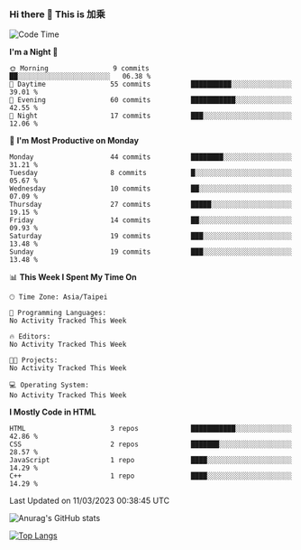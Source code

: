 ### Hi there 👋 This is 加乘



<!--START_SECTION:waka-->
![Code Time](http://img.shields.io/badge/Code%20Time-57%20mins-blue)

**I'm a Night 🦉** 

```text
🌞 Morning                9 commits           ██░░░░░░░░░░░░░░░░░░░░░░░   06.38 % 
🌆 Daytime                55 commits          ██████████░░░░░░░░░░░░░░░   39.01 % 
🌃 Evening                60 commits          ███████████░░░░░░░░░░░░░░   42.55 % 
🌙 Night                  17 commits          ███░░░░░░░░░░░░░░░░░░░░░░   12.06 % 
```
📅 **I'm Most Productive on Monday** 

```text
Monday                   44 commits          ████████░░░░░░░░░░░░░░░░░   31.21 % 
Tuesday                  8 commits           █░░░░░░░░░░░░░░░░░░░░░░░░   05.67 % 
Wednesday                10 commits          ██░░░░░░░░░░░░░░░░░░░░░░░   07.09 % 
Thursday                 27 commits          █████░░░░░░░░░░░░░░░░░░░░   19.15 % 
Friday                   14 commits          ██░░░░░░░░░░░░░░░░░░░░░░░   09.93 % 
Saturday                 19 commits          ███░░░░░░░░░░░░░░░░░░░░░░   13.48 % 
Sunday                   19 commits          ███░░░░░░░░░░░░░░░░░░░░░░   13.48 % 
```


📊 **This Week I Spent My Time On** 

```text
🕑︎ Time Zone: Asia/Taipei

💬 Programming Languages: 
No Activity Tracked This Week

🔥 Editors: 
No Activity Tracked This Week

🐱‍💻 Projects: 
No Activity Tracked This Week

💻 Operating System: 
No Activity Tracked This Week
```

**I Mostly Code in HTML** 

```text
HTML                     3 repos             ███████████░░░░░░░░░░░░░░   42.86 % 
CSS                      2 repos             ███████░░░░░░░░░░░░░░░░░░   28.57 % 
JavaScript               1 repo              ████░░░░░░░░░░░░░░░░░░░░░   14.29 % 
C++                      1 repo              ████░░░░░░░░░░░░░░░░░░░░░   14.29 % 
```




 Last Updated on 11/03/2023 00:38:45 UTC
<!--END_SECTION:waka-->


![Anurag's GitHub stats](https://github-readme-stats.vercel.app/api?username=40436michael&show_icons=true)

[![Top Langs](https://github-readme-stats.vercel.app/api/top-langs/?username=40436michael&layout=compact)](https://github.com/anuraghazra/github-readme-stats)



<!--
**40436michael/40436michael** is a ✨ _special_ ✨ repository because its `README.md` (this file) appears on your GitHub profile.

Here are some ideas to get you started:

- 🔭 I’m currently working on ...
- 🌱 I’m currently learning ...
- 👯 I’m looking to collaborate on ...
- 🤔 I’m looking for help with ...
- 💬 Ask me about ...
- 📫 How to reach me: ...
- 😄 Pronouns: ...
- ⚡ Fun fact: ...
-->
